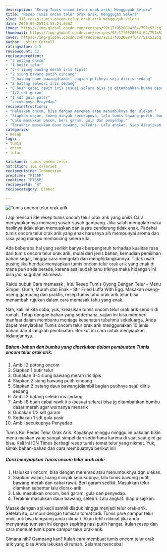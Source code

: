 ```yaml
---
description: "Resep Tumis oncom telur orak arik, Menggugah Selera"
title: "Resep Tumis oncom telur orak arik, Menggugah Selera"
slug: 316-resep-tumis-oncom-telur-orak-arik-menggugah-selera
date: 2020-06-25T14:55:24.666Z
image: https://img-global.cpcdn.com/recipes/92c17f0520084f64/751x532cq70/tumis-oncom-telur-orak-arik-foto-resep-utama.jpg
thumbnail: https://img-global.cpcdn.com/recipes/92c17f0520084f64/751x532cq70/tumis-oncom-telur-orak-arik-foto-resep-utama.jpg
cover: https://img-global.cpcdn.com/recipes/92c17f0520084f64/751x532cq70/tumis-oncom-telur-orak-arik-foto-resep-utama.jpg
author: Lottie Carroll
ratingvalue: 4.5
reviewcount: 13
recipeingredient:
- "2 potong oncom"
- "1 butir telur"
- "3-4 siung bawang merah iris tipis"
- "2 siung bawang putih cincang"
- "2 batang daun bawangdiambil bagian putihnya saja diiris sedang"
- "2 batang seledri iris sedang"
- "8 buah cabai rawit iris sesuai selera bisa jg ditambahkan bumbu dasar merah agar wsrnanya menarik"
- "1/2 sdt garam"
- "1 sdt gula pasir"
- "secukupnya Penyedap"
recipeinstructions:
- "Haluskan oncom, bisa dengan meremas atau menumbuknya dgn ulekan."
- "Siapkan wajan, tuang minyak secukupnya, lalu tumis bawang putih, bawang merah dan cabai rawit. Beri garam sedikit. Masukkan telur diamkan sebentar lalu diorak-arik."
- "Lalu masukkan oncom, beri garam, gula dan penyedap."
- "Terakhir masukkan daun bawang, seledri. Lalu angkat. Siap disajikan."
categories:
- Resep
tags:
- tumis
- oncom
- telur

katakunci: tumis oncom telur 
nutrition: 161 calories
recipecuisine: Indonesian
preptime: "PT25M"
cooktime: "PT35M"
recipeyield: "4"
recipecategory: Dinner

---
```



![Tumis oncom telur orak arik](https://img-global.cpcdn.com/recipes/92c17f0520084f64/751x532cq70/tumis-oncom-telur-orak-arik-foto-resep-utama.jpg)

Lagi mencari ide resep tumis oncom telur orak arik yang unik? Cara menyiapkannya memang susah-susah gampang. Jika salah mengolah maka hasilnya tidak akan memuaskan dan justru cenderung tidak enak. Padahal tumis oncom telur orak arik yang enak harusnya sih mempunyai aroma dan rasa yang mampu memancing selera kita.

Ada beberapa hal yang sedikit banyak berpengaruh terhadap kualitas rasa dari tumis oncom telur orak arik, mulai dari jenis bahan, kemudian pemilihan bahan segar, hingga cara mengolah dan menghidangkannya. Tidak usah pusing jika hendak menyiapkan tumis oncom telur orak arik yang enak di mana pun anda berada, karena asal sudah tahu triknya maka hidangan ini bisa jadi suguhan istimewa.

Kaldu bubuk Cara memasak ; Iris. Resep Tumis Oyong Dengan Telur - Menu Simpel, Gurih, Murah dan Enak - Stir Fried Luffa With Egg. Masakan oseng-oseng gampang dan praktis, resep tumis tahu orak arik telur bisa menambah rujukan dalam cara memasak tahu yang enak.


Nah, kali ini kita coba, yuk, kreasikan tumis oncom telur orak arik sendiri di rumah. Tetap dengan bahan yang sederhana, sajian ini bisa memberi manfaat dalam membantu menjaga kesehatan tubuhmu sekeluarga. Anda dapat menyiapkan Tumis oncom telur orak arik menggunakan 10 jenis bahan dan 4 langkah pembuatan. Berikut ini cara untuk menyiapkan hidangannya.

<!--inarticleads1-->

##### Bahan-bahan dan bumbu yang diperlukan dalam pembuatan Tumis oncom telur orak arik:

1. Ambil 2 potong oncom
1. Siapkan 1 butir telur
1. Gunakan 3-4 siung bawang merah iris tipis
1. Siapkan 2 siung bawang putih cincang
1. Siapkan 2 batang daun bawang(diambil bagian putihnya saja) diiris sedang
1. Ambil 2 batang seledri iris sedang
1. Ambil 8 buah cabai rawit iris (sesuai selera) bisa jg ditambahkan bumbu dasar merah agar wsrnanya menarik
1. Gunakan 1/2 sdt garam
1. Sediakan 1 sdt gula pasir
1. Ambil secukupnya Penyedap


Tumis Kol Pedas Telur Orak Arik. Kayaknya minggu minggu ini bakalan bikin menu maskan yang sangat simpel dan sederhana karena di saat saat gini ga bisa. Kali ini IDN Times berbagi resep tumis tomat telur yang nikmat. Yuk, simak bahan-bahan dan cara membuatnya berikut ini! 

<!--inarticleads2-->

##### Cara menyiapkan Tumis oncom telur orak arik:

1. Haluskan oncom, bisa dengan meremas atau menumbuknya dgn ulekan.
1. Siapkan wajan, tuang minyak secukupnya, lalu tumis bawang putih, bawang merah dan cabai rawit. Beri garam sedikit. Masukkan telur diamkan sebentar lalu diorak-arik.
1. Lalu masukkan oncom, beri garam, gula dan penyedap.
1. Terakhir masukkan daun bawang, seledri. Lalu angkat. Siap disajikan.


Masak dengan api kecil sambil diaduk hingga menjadi telur orak-arik. Setelah itu, campur dengan tumisan tomat tadi. Tumis pare campur telur orak-arik bisa langsung anda nikmati. Akan lebih nikmat jika anda menyantap tumisan ini dengan sepiring nasi putih hangat. Itulah resep dan cara memuat tumis pare campur telur orak-arik. 

Gimana nih? Gampang kan? Itulah cara membuat tumis oncom telur orak arik yang bisa Anda lakukan di rumah. Selamat mencoba!
